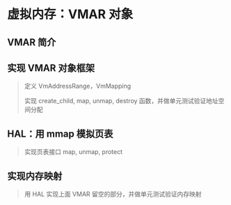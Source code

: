 # 虚拟内存：VMAR 对象

## VMAR 简介

## 实现 VMAR 对象框架

> 定义 VmAddressRange，VmMapping
>
> 实现 create_child, map, unmap, destroy 函数，并做单元测试验证地址空间分配

## HAL：用 mmap 模拟页表

> 实现页表接口 map, unmap, protect

## 实现内存映射

> 用 HAL 实现上面 VMAR 留空的部分，并做单元测试验证内存映射
